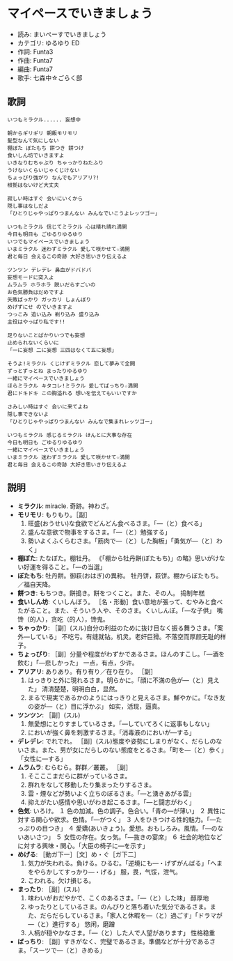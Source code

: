 マイペースでいきましょう
=========================

- 読み: まいぺーすでいきましょう
- カテゴリ: ゆるゆり ED
- 作詞: Funta3
- 作曲: Funta7
- 編曲: Funta7
- 歌手: 七森中☆ごらく部


歌詞
-----

    いつもミラクル...... 妄想中

    朝からギリギリ 朝飯モリモリ
    髪型なんて気にしない
    棚ぼた ぼたもち 餅つき 餅つけ
    食いしん坊でいきますよ
    いきなりむちゃぶり ちゃっかりねたふり
    うけないくらいじゃくじけない
    ちょっぴり強がり なんでもアリアリ?!
    根拠はないけど大丈夫

    寂しい時はすぐ 会いにいくから
    隠し事はなしだよ
    「ひとりじゃやっぱりつまんない みんなでいこうよレッツゴー」

    いつもミラクル 信じてミラクル 心は晴れ晴れ満開
    今日も明日も ごゆるりゆるゆり
    いつでもマイペースでいきましょう
    いまミラクル 迷わずミラクル 愛して咲かせて☆満開
    君と毎日 会えるこの奇跡 大好き思いきり伝えるよ

    ツンツン デレデレ 鼻血がドバドバ
    妄想モードに突入よ
    ムラムラ ホラホラ 脱いだらすごいの
    お色気勝負はだめですよ
    失敗ばっかり ガッカリ しょんぼり
    めげずにせ のでいきますよ
    つっこみ 追い込み 剃り込み 盛り込み
    主役はやっぱり私です!!

    足りないことばかりいつでも妄想
    止められないくらいに
    「一に妄想 二に妄想 三四はなくて五に妄想」

    そうよ!ミラクル くじけずミラクル 恋して夢みて全開
    ずっとずっとね まったりゆるゆり
    一緒にマイペースでいきましょう
    ほらミラクル キタコレ!ミラクル 愛してばっちり☆満開
    君にドキドキ この胸溢れる 想いを伝えてもいいですか

    さみしい時はすぐ 会いに来てよね
    隠し事できないよ
    「ひとりじゃやっぱりつまんない みんなで集まれレッツゴー」

    いつもミラクル 感じるミラクル ほんとに大事な存在
    今日も明日も ごゆるりゆるゆり
    一緒にマイペースでいきましょう
    いまミラクル 迷わずミラクル 愛して咲かせて☆満開
    君と毎日 会えるこの奇跡 大好き思いきり伝えるよ


説明
-----

- **ミラクル**: miracle. 奇跡。神わざ。
- **モリモリ**: もりもり。［副］
    1. 旺盛(おうせい)な食欲でどんどん食べるさま。「―（と）食べる」
    2. 盛んな意欲で物事をするさま。「―（と）勉強する」
    3. 勢いよくふくらむさま。「筋肉で―（と）した胸板」「勇気が―（と）わく」
- **棚ぼた**: たなぼた。棚牡丹。 《「棚から牡丹餅(ぼたもち)」の略》思いがけない好運を得ること。「―の当選」
- **ぼたもち**: 牡丹餅。御萩(おはぎ)の異称。 牡丹饼，萩饼。棚からぼたもち。／福自天降。
- **餅つき**: もちつき。餅搗き。餅をつくこと。また、その人。 捣制年糕
- **食いしん坊**: くいしんぼう。 ［名・形動］食い意地が張って、むやみと食べたがること。また、そういう人や、そのさま。くいしんぼ。「―な子供」 嘴馋（的人），贪吃（的人），馋鬼。
- **ちゃっかり**: ［副］(スル)自分の利益のために抜け目なく振る舞うさま。「案外―している」 不吃亏。有缝就钻。机灵。老奸巨猾。不落空而厚颜无耻的样子。
- **ちょっぴり**: ［副］分量や程度がわずかであるさま。ほんのすこし。「―酒を飲む」「―悲しかった」 一点，有点，少许。
- **アリアリ**: ありあり。有り有り／在り在り。 ［副］
    1. はっきりと外に現れるさま。明らかに。「顔に不満の色が―（と）見えた」 清清楚楚，明明白白，显然。
    2. まるで現実であるかのようにはっきりと見えるさま。鮮やかに。「なき友の姿が―（と）目に浮かぶ」 如实，活现，逼真。
- **ツンツン**: ［副］(スル)
    1. 無愛想にとりすましているさま。「―していてろくに返事もしない」
    2. においが強く鼻を刺激するさま。「消毒液のにおいが―する」
- **デレデレ**: でれでれ。 ［副］(スル)態度や姿勢にしまりがなく、だらしのないさま。また、男が女にだらしのない態度をとるさま。「町を―（と）歩く」「女性に―する」
- **ムラムラ**: むらむら。群群／叢叢。 ［副］
    1. そこここまだらに群がっているさま。
    2. 群れをなして移動したり集まったりするさま。
    3. 雲・煙などが勢いよく立ちのぼるさま。「―と湧きあがる雲」
    4. 抑えがたい感情や思いがわき起こるさま。「―と闘志がわく」
- **色気**: いろけ。
    １ 色の加減。色の調子。色合い。「青の―が薄い」
    ２ 異性に対する関心や欲求。色情。「―がつく」
    ３ 人をひきつける性的魅力。「―たっぷりの目つき」
    ４ 愛嬌(あいきょう)。愛想。おもしろみ。風情。「―のないあいさつ」
    ５ 女性の存在。女っ気。「―抜きの宴席」
    ６ 社会的地位などに対する興味・関心。「大臣の椅子に―を示す」
- **めげる**: ［動ガ下一］［文］め・ぐ［ガ下二］
    1. 気力が失われる。負ける。ひるむ。「逆境にも―・げずがんばる」「へまをやらかしてすっかり―・げる」 服，畏，气馁，泄气。
    2. こわれる。欠け損じる。
- **まったり**: ［副］(スル)
    1. 味わいがおだやかで、こくのあるさま。「―（と）した味」 醇厚地
    2. ゆったりとしているさま。のんびりと落ち着いた気分であるさま。また、だらだらしているさま。「家人と休暇を―（と）過ごす」「ドラマが―（と）進行する」 悠闲，磨蹭
    3. 人柄が穏やかなさま。「―（と）した人で人望があります」 性格稳重
- **ばっちり**: ［副］すきがなく、完璧であるさま。準備などが十分であるさま。「スーツで―（と）きめる」
